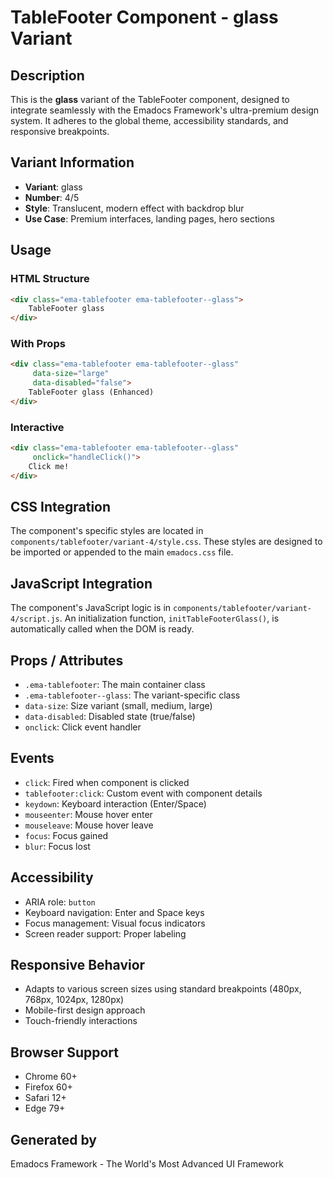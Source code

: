 # TableFooter Component - glass Variant

## Description
This is the **glass** variant of the TableFooter component, designed to integrate seamlessly with the Emadocs Framework's ultra-premium design system. It adheres to the global theme, accessibility standards, and responsive breakpoints.

## Variant Information
- **Variant**: glass
- **Number**: 4/5
- **Style**: Translucent, modern effect with backdrop blur
- **Use Case**: Premium interfaces, landing pages, hero sections

## Usage

### HTML Structure
```html
<div class="ema-tablefooter ema-tablefooter--glass">
    TableFooter glass
</div>
```

### With Props
```html
<div class="ema-tablefooter ema-tablefooter--glass" 
     data-size="large" 
     data-disabled="false">
    TableFooter glass (Enhanced)
</div>
```

### Interactive
```html
<div class="ema-tablefooter ema-tablefooter--glass" 
     onclick="handleClick()">
    Click me!
</div>
```

## CSS Integration
The component's specific styles are located in `components/tablefooter/variant-4/style.css`. These styles are designed to be imported or appended to the main `emadocs.css` file.

## JavaScript Integration
The component's JavaScript logic is in `components/tablefooter/variant-4/script.js`. An initialization function, `initTableFooterGlass()`, is automatically called when the DOM is ready.

## Props / Attributes
- `.ema-tablefooter`: The main container class
- `.ema-tablefooter--glass`: The variant-specific class
- `data-size`: Size variant (small, medium, large)
- `data-disabled`: Disabled state (true/false)
- `onclick`: Click event handler

## Events
- `click`: Fired when component is clicked
- `tablefooter:click`: Custom event with component details
- `keydown`: Keyboard interaction (Enter/Space)
- `mouseenter`: Mouse hover enter
- `mouseleave`: Mouse hover leave
- `focus`: Focus gained
- `blur`: Focus lost

## Accessibility
- ARIA role: `button`
- Keyboard navigation: Enter and Space keys
- Focus management: Visual focus indicators
- Screen reader support: Proper labeling

## Responsive Behavior
- Adapts to various screen sizes using standard breakpoints (480px, 768px, 1024px, 1280px)
- Mobile-first design approach
- Touch-friendly interactions

## Browser Support
- Chrome 60+
- Firefox 60+
- Safari 12+
- Edge 79+

## Generated by
Emadocs Framework - The World's Most Advanced UI Framework
